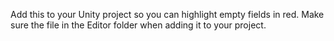 Add this to your Unity project so you can highlight empty fields in red. Make sure the file in the Editor folder when adding it to your project.

